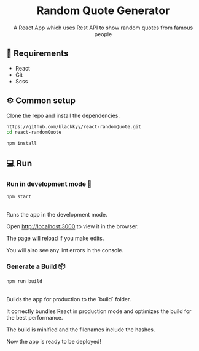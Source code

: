 <h1 align="center">Random Quote Generator</h1>
<div align="center">
  <p>A React App which uses Rest API to show random quotes from famous people</p>
</div>


## 🚩 Requirements

* React
* Git
* Scss

## ⚙ Common setup

Clone the repo and install the dependencies.

```bash
https://github.com/blackkyy/react-randomQuote.git
cd react-randomQuote
```

```bash
npm install
```

## 💻 Run

### Run in development mode 🧪

```
npm start
```
<br/>
Runs the app in the development mode.<br />

Open [http://localhost:3000](http://localhost:3000) to view it in the browser.

The page will reload if you make edits.<br />

You will also see any lint errors in the console.

### Generate a Build 📦

```
npm run build
```
<br/>
Builds the app for production to the `build` folder.<br />

It correctly bundles React in production mode and optimizes the build for the best performance.

The build is minified and the filenames include the hashes.<br />

Now the app is ready to be deployed!
